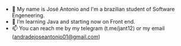- 👋 My name is José Antonio and I'm a brazilian student of Software Engeneering.
- 🌱 I’m learning Java and starting now on Front end.
- 📫 You can reach me by my telegram (t.me/jant12) or my email (andradejoseantonio01@gmail.com)
